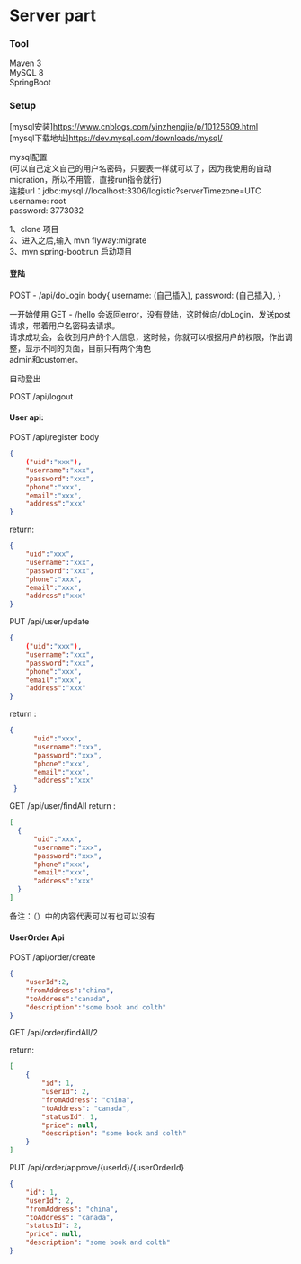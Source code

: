 # Server part
### Tool
Maven 3<br>
MySQL 8<br>
SpringBoot<br>

### Setup
[mysql安装]https://www.cnblogs.com/yinzhengjie/p/10125609.html<br>
[mysql下载地址]https://dev.mysql.com/downloads/mysql/<br>

mysql配置<br>(可以自己定义自己的用户名密码，只要表一样就可以了，因为我使用的自动migration，所以不用管，直接run指令就行)<br>
连接url：jdbc:mysql://localhost:3306/logistic?serverTimezone=UTC<br>
username: root<br>
password: 3773032<br>

1、clone 项目<br>
2、进入之后,输入 mvn flyway:migrate<br>
3、mvn spring-boot:run 启动项目

#### 登陆
POST - /api/doLogin 
body{
username: (自己插入),
password: (自己插入),
}

一开始使用 GET - /hello 会返回error，没有登陆，这时候向/doLogin，发送post请求，带着用户名密码去请求。<br>
请求成功会，会收到用户的个人信息，这时候，你就可以根据用户的权限，作出调整，显示不同的页面，目前只有两个角色<br>
admin和customer。

自动登出

POST /api/logout




#### User api:
POST /api/register
body
```json
{
    ("uid":"xxx"),
    "username":"xxx",
    "password":"xxx",
    "phone":"xxx",
    "email":"xxx",
    "address":"xxx"
}
```

return:
```json
{
    "uid":"xxx",
    "username":"xxx",
    "password":"xxx",
    "phone":"xxx",
    "email":"xxx",
    "address":"xxx"
}
```

PUT /api/user/update
```json
{
    ("uid":"xxx"),
    "username":"xxx",
    "password":"xxx",
    "phone":"xxx",
    "email":"xxx",
    "address":"xxx"
}
```

return : 
```json
{
      "uid":"xxx",
      "username":"xxx",
      "password":"xxx",
      "phone":"xxx",
      "email":"xxx",
      "address":"xxx"
 }
```


GET /api/user/findAll
return : 
```json
[
  {
      "uid":"xxx",
      "username":"xxx",
      "password":"xxx",
      "phone":"xxx",
      "email":"xxx",
      "address":"xxx"
  }
]
```

备注：（）中的内容代表可以有也可以没有

#### UserOrder Api
POST /api/order/create
```json
{
	"userId":2,
	"fromAddress":"china",
	"toAddress":"canada",
	"description":"some book and colth"
}
```

GET /api/order/findAll/2

return:
```json
[
    {
        "id": 1,
        "userId": 2,
        "fromAddress": "china",
        "toAddress": "canada",
        "statusId": 1,
        "price": null,
        "description": "some book and colth"
    }
]
```

PUT /api/order/approve/{userId}/{userOrderId}

```json
{
    "id": 1,
    "userId": 2,
    "fromAddress": "china",
    "toAddress": "canada",
    "statusId": 2,
    "price": null,
    "description": "some book and colth"
}
```
